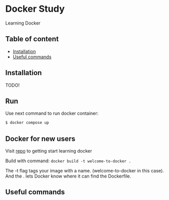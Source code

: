 # Docker Study
Learning Docker

## Table of content
- [Installation](#installation)
- [Useful commands](#useful-commands)

## Installation
TODO!

## Run
Use next command to run docker container:
```bash
$ docker compose up
```

## Docker for new users

Visit [repo](https://github.com/docker/welcome-to-docker) to getting start learning docker

Build with command: `docker build -t welcome-to-docker .`

The -t flag tags your image with a name. (welcome-to-docker in this case). And the . lets Docker know where it can find the Dockerfile.

## Useful commands